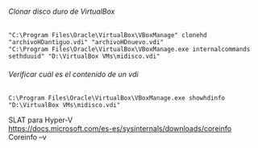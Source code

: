 
###### Clonar disco duro de VirtualBox  
`"C:\Program Files\Oracle\VirtualBox\VBoxManage" clonehd "archivoHDantiguo.vdi" "archivoHDnuevo.vdi"`  
`"C:\Program Files\Oracle\VirtualBox\VBoxManage.exe internalcommands sethduuid" "D:\VirtualBox VMs\midisco.vdi"`  

###### Verificar cuál es el contenido de un vdi
`C:\Program Files\Oracle\VirtualBox\VBoxManage.exe showhdinfo "D:\VirtualBox VMs\midisco.vdi"`





SLAT para Hyper-V  
https://docs.microsoft.com/es-es/sysinternals/downloads/coreinfo  
Coreinfo –v  
